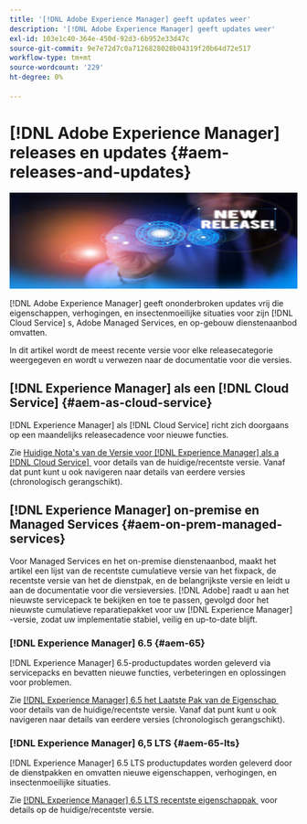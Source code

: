 ```yaml
---
title: '[!DNL Adobe Experience Manager] geeft updates weer'
description: '[!DNL Adobe Experience Manager] geeft updates weer'
exl-id: 103e1c40-364e-450d-92d3-6b952e33d47c
source-git-commit: 9e7e72d7c0a7126828028b04319f20b64d72e517
workflow-type: tm+mt
source-wordcount: '229'
ht-degree: 0%

---
```


# [!DNL Adobe Experience Manager] releases en updates {#aem-releases-and-updates}

![[!DNL Experience Manager] new releases &#x200B;](assets/new-aem-releases1.jpeg)

[!DNL Adobe Experience Manager] geeft ononderbroken updates vrij die eigenschappen, verhogingen, en insectenmoeilijke situaties voor zijn [!DNL Cloud Service] s, Adobe Managed Services, en op-gebouw dienstenaanbod omvatten.

In dit artikel wordt de meest recente versie voor elke releasecategorie weergegeven en wordt u verwezen naar de documentatie voor die versies.

## [!DNL Experience Manager] als een [!DNL Cloud Service] {#aem-as-cloud-service}

[!DNL Experience Manager] als [!DNL Cloud Service] richt zich doorgaans op een maandelijks releasecadence voor nieuwe functies.

Zie [&#x200B; Huidige Nota&#39;s van de Versie voor  [!DNL Experience Manager]  als a  [!DNL Cloud Service] &#x200B;](https://experienceleague.adobe.com/nl/docs/experience-manager-cloud-service/content/release-notes/release-notes/release-notes-current) voor details van de huidige/recentste versie. Vanaf dat punt kunt u ook navigeren naar details van eerdere versies (chronologisch gerangschikt).

## [!DNL Experience Manager] on-premise en Managed Services {#aem-on-prem-managed-services}

Voor Managed Services en het on-premise dienstenaanbod, maakt het artikel een lijst van de recentste cumulatieve versie van het fixpack, de recentste versie van het de dienstpak, en de belangrijkste versie en leidt u aan de documentatie voor die versieversies. [!DNL Adobe] raadt u aan het nieuwste servicepack te bekijken en toe te passen, gevolgd door het nieuwste cumulatieve reparatiepakket voor uw [!DNL Experience Manager] -versie, zodat uw implementatie stabiel, veilig en up-to-date blijft.

### [!DNL Experience Manager] 6.5 {#aem-65}

[!DNL Experience Manager] 6.5-productupdates worden geleverd via servicepacks en bevatten nieuwe functies, verbeteringen en oplossingen voor problemen.

Zie [[!DNL Experience Manager]  6.5 het Laatste Pak van de Eigenschap &#x200B;](https://experienceleague.adobe.com/nl/docs/experience-manager-65/content/release-notes/release-notes) voor details van de huidige/recentste versie. Vanaf dat punt kunt u ook navigeren naar details van eerdere versies (chronologisch gerangschikt).

### [!DNL Experience Manager] 6,5 LTS {#aem-65-lts}

[!DNL Experience Manager] 6.5 LTS productupdates worden geleverd door de dienstpakken en omvatten nieuwe eigenschappen, verhogingen, en insectenmoeilijke situaties.

Zie [[!DNL Experience Manager]  6.5 LTS recentste eigenschappak &#x200B;](https://experienceleague.adobe.com/nl/docs/experience-manager-65-lts/content/release-notes/release-notes) voor details op de huidige/recentste versie.

